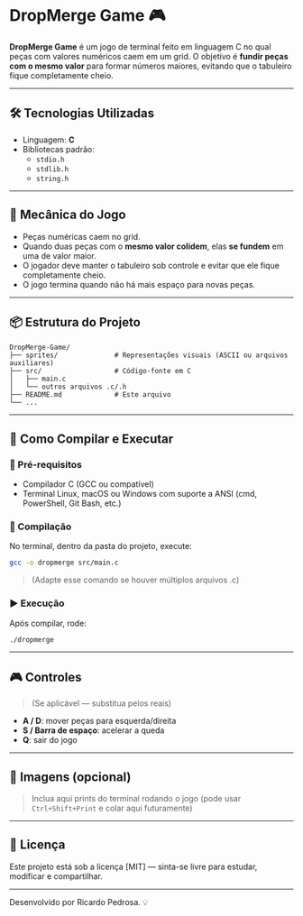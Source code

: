 # DropMerge Game 🎮

**DropMerge Game** é um jogo de terminal feito em linguagem C no qual peças com valores numéricos caem em um grid. O objetivo é **fundir peças com o mesmo valor** para formar números maiores, evitando que o tabuleiro fique completamente cheio.

---

## 🛠️ Tecnologias Utilizadas

- Linguagem: **C**
- Bibliotecas padrão:
  - `stdio.h`
  - `stdlib.h`
  - `string.h`

---

## 🧠 Mecânica do Jogo

- Peças numéricas caem no grid.
- Quando duas peças com o **mesmo valor colidem**, elas **se fundem** em uma de valor maior.
- O jogador deve manter o tabuleiro sob controle e evitar que ele fique completamente cheio.
- O jogo termina quando não há mais espaço para novas peças.

---

## 📦 Estrutura do Projeto

```
DropMerge-Game/
├── sprites/              # Representações visuais (ASCII ou arquivos auxiliares)
├── src/                  # Código-fonte em C
│   ├── main.c
│   └── outros arquivos .c/.h
├── README.md             # Este arquivo
└── ...
```

---

## 🚀 Como Compilar e Executar

### 🧰 Pré-requisitos

- Compilador C (GCC ou compatível)
- Terminal Linux, macOS ou Windows com suporte a ANSI (cmd, PowerShell, Git Bash, etc.)

### 🔧 Compilação

No terminal, dentro da pasta do projeto, execute:

```bash
gcc -o dropmerge src/main.c
```

> (Adapte esse comando se houver múltiplos arquivos .c)

### ▶️ Execução

Após compilar, rode:

```bash
./dropmerge
```

---

## 🎮 Controles

> (Se aplicável — substitua pelos reais)

- **A / D**: mover peças para esquerda/direita
- **S / Barra de espaço**: acelerar a queda
- **Q**: sair do jogo

---

## 📸 Imagens (opcional)

> Inclua aqui prints do terminal rodando o jogo (pode usar `Ctrl+Shift+Print` e colar aqui futuramente)

---

## 📄 Licença

Este projeto está sob a licença [MIT] — sinta-se livre para estudar, modificar e compartilhar.

---

Desenvolvido por Ricardo Pedrosa. 💡
